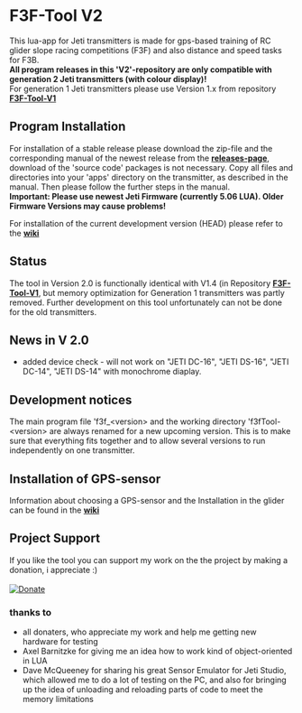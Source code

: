 # F3F-Tool V2
This lua-app for Jeti transmitters is made for gps-based training of RC glider slope racing competitions (F3F) and also distance and speed tasks for F3B.<br>
**All program releases in this 'V2'-repository are only compatible with generation 2 Jeti transmitters (with colour display)!**<br>
For generation 1 Jeti transmitters please use Version 1.x from repository [**F3F-Tool-V1**](https://github.com/frank-sc/F3F-Tool-V1) 

## Program Installation
For installation of a stable release please download the zip-file and the corresponding manual of the newest release from the [**releases-page**](https://github.com/frank-sc/F3F-Tool-V2/releases), download of the 'source code' packages is not necessary. Copy all files and directories into your 'apps' directory on the transmitter, as described in the manual. Then please follow the further steps in the manual.<br>
**Important: Please use newest Jeti Firmware (currently 5.06 LUA). Older Firmware Versions may cause problems!**

For installation of the current development version (HEAD) please refer to the [**wiki**](https://github.com/frank-sc/F3F-Tool-V2/wiki)

## Status
The tool in Version 2.0 is functionally identical with V1.4 (in Repository [**F3F-Tool-V1**](https://github.com/frank-sc/F3F-Tool-V1), but memory optimization for Generation 1 transmitters was partly removed. Further development on this tool unfortunately can not be done for the old transmitters.

## News in V 2.0
- added device check - will not work on "JETI DC-16", "JETI DS-16", "JETI DC-14", "JETI DS-14" with monochrome diaplay.

## Development notices
The main program file 'f3f_\<version\> and the working directory 'f3fTool-\<version\> are always renamed for a new upcoming version. This is to make sure that everything fits together and to allow several versions to run independently on one transmitter.

## Installation of GPS-sensor
Information about choosing a GPS-sensor and the Installation in the glider can be found in the [**wiki**](https://github.com/frank-sc/F3F-Tool-V2/wiki)

## Project Support
If you like the tool you can support my work on the the project by making a donation, i appreciate :)<br><br>
[![Donate](https://www.paypalobjects.com/en_US/i/btn/btn_donateCC_LG.gif)](https://www.PayPal.Me/f3frank)<br>

### thanks to
- all donaters, who appreciate my work and help me getting new hardware for testing
- Axel Barnitzke for giving me an idea how to work kind of object-oriented in LUA
- Dave McQueeney for sharing his great Sensor Emulator for Jeti Studio, which allowed me to do a lot of testing on the PC,
and also for bringing up the idea of unloading and reloading parts of code to meet the memory limitations
